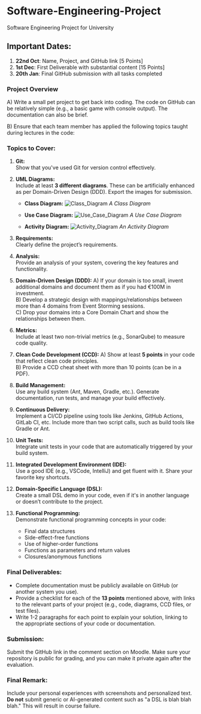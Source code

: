 # Software-Engineering-Project
Software Engineering Project for University

## Important Dates:
1. **22nd Oct**: Name, Project, and GitHub link [5 Points]
2. **1st Dec**: First Deliverable with substantial content [15 Points]
3. **20th Jan**: Final GitHub submission with all tasks completed

### Project Overview
A) Write a small pet project to get back into coding. The code on GitHub can be relatively simple (e.g., a basic game with console output). The documentation can also be brief.

B) Ensure that each team member has applied the following topics taught during lectures in the code:

### Topics to Cover:

1. **Git:**  
   Show that you've used Git for version control effectively.

2. **UML Diagrams:**  
   Include at least **3 different diagrams**. These can be artificially enhanced as per Domain-Driven Design (DDD). Export the images for submission.

   - **Class Diagram:**
     ![Class_Diagram](link_to_class_diagram)
     _A Class Diagram_

   - **Use Case Diagram:**
     ![Use_Case_Diagram](https://i.imgur.com/mlQ6zBV.png)
     _A Use Case Diagram_

   - **Activity Diagram:**
     ![Activity_Diagram](link_to_activity_diagram)
     _An Activity Diagram_

3. **Requirements:**  
   Clearly define the project’s requirements.

4. **Analysis:**  
   Provide an analysis of your system, covering the key features and functionality.

5. **Domain-Driven Design (DDD):**
   A) If your domain is too small, invent additional domains and document them as if you had €100M in investment.  
   B) Develop a strategic design with mappings/relationships between more than 4 domains from Event Storming sessions.  
   C) Drop your domains into a Core Domain Chart and show the relationships between them.

6. **Metrics:**  
   Include at least two non-trivial metrics (e.g., SonarQube) to measure code quality.

7. **Clean Code Development (CCD):**
   A) Show at least **5 points** in your code that reflect clean code principles.  
   B) Provide a CCD cheat sheet with more than 10 points (can be in a PDF).

8. **Build Management:**  
   Use any build system (Ant, Maven, Gradle, etc.). Generate documentation, run tests, and manage your build effectively.

9. **Continuous Delivery:**  
   Implement a CI/CD pipeline using tools like Jenkins, GitHub Actions, GitLab CI, etc. Include more than two script calls, such as build tools like Gradle or Ant.

10. **Unit Tests:**  
    Integrate unit tests in your code that are automatically triggered by your build system.

11. **Integrated Development Environment (IDE):**  
    Use a good IDE (e.g., VSCode, IntelliJ) and get fluent with it. Share your favorite key shortcuts.

12. **Domain-Specific Language (DSL):**  
    Create a small DSL demo in your code, even if it's in another language or doesn’t contribute to the project.

13. **Functional Programming:**  
    Demonstrate functional programming concepts in your code:
    - Final data structures
    - Side-effect-free functions
    - Use of higher-order functions
    - Functions as parameters and return values
    - Closures/anonymous functions

### Final Deliverables:
- Complete documentation must be publicly available on GitHub (or another system you use).
- Provide a checklist for each of the **13 points** mentioned above, with links to the relevant parts of your project (e.g., code, diagrams, CCD files, or test files).
- Write 1-2 paragraphs for each point to explain your solution, linking to the appropriate sections of your code or documentation.

### Submission:
Submit the GitHub link in the comment section on Moodle. Make sure your repository is public for grading, and you can make it private again after the evaluation.

### Final Remark:
Include your personal experiences with screenshots and personalized text. **Do not** submit generic or AI-generated content such as "a DSL is blah blah blah." This will result in course failure.
